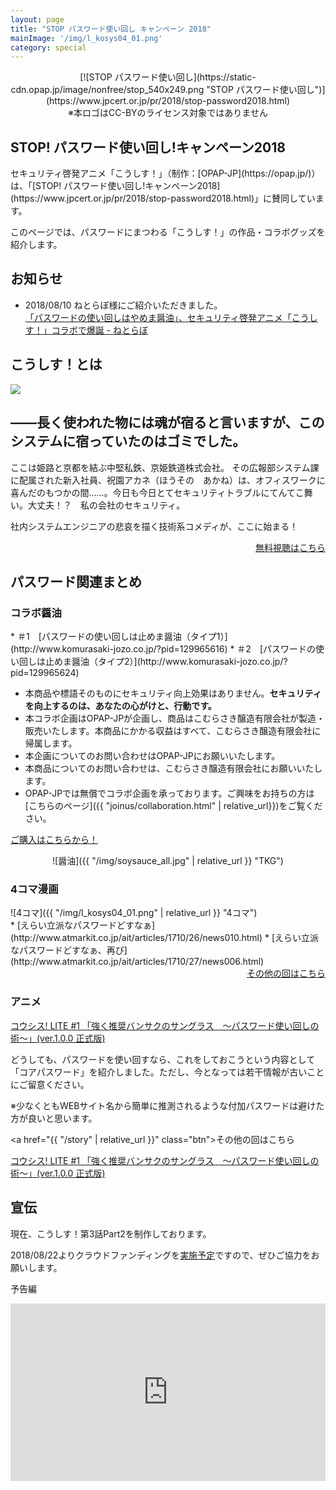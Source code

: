 ```yaml
---
layout: page
title: "STOP パスワード使い回し キャンペーン 2018"
mainImage: '/img/l_kosys04_01.png'
category: special
---
```

<div style="margin-bottom: 20px; text-align: center;" markdown="1">
[![STOP パスワード使い回し](https://static-cdn.opap.jp/image/nonfree/stop_540x249.png "STOP パスワード使い回し")](https://www.jpcert.or.jp/pr/2018/stop-password2018.html)
<div class="note">※本ロゴはCC-BYのライセンス対象ではありません</div>
</div>

<h2 class="post-title">STOP! パスワード使い回し!キャンペーン2018</h2>

<div class="slogan" markdown="1">
セキュリティ啓発アニメ「こうしす！」（制作：[OPAP-JP](https://opap.jp/)）は、「[STOP! パスワード使い回し!キャンペーン2018](https://www.jpcert.or.jp/pr/2018/stop-password2018.html)」に賛同しています。
</div>

このページでは、パスワードにまつわる「こうしす！」の作品・コラボグッズを紹介します。

## お知らせ
* 2018/08/10 ねとらぼ様にご紹介いただきました。  <br />
[「パスワードの使い回しはやめま醤油」、セキュリティ啓発アニメ「こうしす！」コラボで爆誕 - ねとらぼ](http://nlab.itmedia.co.jp/nl/articles/1808/10/news111.html)


## こうしす！とは
<div class="row">
<div markdown="1" class="col-6 textblock">
<img src="{{ site.baseurl }}/img/introduction.jpg" />
</div>
<div markdown="1" class="col-6 textblock">
<heading>
<h2 class="post-title">――長く使われた物には魂が宿ると言いますが、このシステムに宿っていたのはゴミでした。</h2>
</heading>

ここは姫路と京都を結ぶ中堅私鉄、京姫鉄道株式会社。 その広報部システム課に配属された新入社員、祝園アカネ（ほうその　あかね）は、オフィスワークに喜んだのもつかの間……。今日も今日とてセキュリティトラブルにてんてこ舞い。大丈夫！？　私の会社のセキュリティ。

社内システムエンジニアの悲哀を描く技術系コメディが、ここに始まる！
<div style="text-align: right;">
<a href="{{ "/story" | relative_url }}" class="btn"><i class="fa fa-play"></i> 無料視聴はこちら</a>
</div>
</div>
</div>


## パスワード関連まとめ

### コラボ醤油


<div class="row" markdown="1">
<div class="col-6" markdown="1">
* ＃1　[パスワードの使い回しは止めま醤油（タイプ1）](http://www.komurasaki-jozo.co.jp/?pid=129965616)
* ＃2　[パスワードの使い回しは止めま醤油（タイプ2）](http://www.komurasaki-jozo.co.jp/?pid=129965624)

<div class="note" markdown="1">

* 本商品や標語そのものにセキュリティ向上効果はありません。<strong>セキュリティを向上するのは、あなたの心がけと、行動です。</strong>
* 本コラボ企画はOPAP-JPが企画し、商品はこむらさき醸造有限会社が製造・販売いたします。本商品にかかる収益はすべて、こむらさき醸造有限会社に帰属します。
* 本企画についてのお問い合わせはOPAP-JPにお願いいたします。
* 本商品についてのお問い合わせは、こむらさき醸造有限会社にお願いいたします。
* OPAP-JPでは無償でコラボ企画を承っております。ご興味をお持ちの方は[こちらのページ]({{ "joinus/collaboration.html" | relative_url}})をご覧ください。
</div>

<a href="http://www.komurasaki-jozo.co.jp/?mode=cate&cbid=2408389&csid=0" class="btn"><i class="fa fa-shopping-cart"></i> ご購入はこちらから！</a>
</div>
<div class="col-6" markdown="1">
<div style="text-align: center;" markdown="1">
![醤油]({{ "/img/soysauce_all.jpg" | relative_url }} "TKG")
</div>
</div>
</div>

### 4コマ漫画

<div class="row" markdown="1">
<div class="col-6" markdown="1">
![4コマ]({{ "/img/l_kosys04_01.png" | relative_url }} "4コマ")
</div>
<div class="col-6" markdown="1">
* [えらい立派なパスワードどすなぁ](http://www.atmarkit.co.jp/ait/articles/1710/26/news010.html)
* [えらい立派なパスワードどすなぁ、再び](http://www.atmarkit.co.jp/ait/articles/1710/27/news006.html)


<div style="text-align: right;">
<a href="http://www.atmarkit.co.jp/ait/series/7144/" class="btn">その他の回はこちら</a>
</div>
</div>
</div>

### アニメ

<div class="row" markdown="1">
<div class="col-6" markdown="1">
<a href="http://www.nicovideo.jp/watch/1438270234">コウシス! LITE #1 「強く推奨バンサクのサングラス　～パスワード使い回しの術～」(ver.1.0.0 正式版)</a>

どうしても、パスワードを使い回すなら、これをしておこうという内容として「コアパスワード」を紹介しました。ただし、今となっては若干情報が古いことにご留意ください。

※少なくともWEBサイト名から簡単に推測されるような付加パスワードは避けた方が良いと思います。


<a href="{{ "/story" | relative_url }}" class="btn">その他の回はこちら</a>
</div>
<div class="col-6" markdown="1">
<script type="application/javascript" src="https://embed.nicovideo.jp/watch/1438270234/script?w=640&h=360"></script><noscript><a href="http://www.nicovideo.jp/watch/1438270234">コウシス! LITE #1 「強く推奨バンサクのサングラス　～パスワード使い回しの術～」(ver.1.0.0 正式版)</a></noscript>
</div>
</div>

## 宣伝

現在、こうしす！第3話Part2を制作しております。

2018/08/22よりクラウドファンディングを[実施予定](https://readyfor.jp/projects/kosys-ep03-part2-2)ですので、ぜひご協力をお願いします。

予告編
<div style="width: 100%; height: 0; padding-bottom: 56.25%; position: relative;">
<iframe style="width: 100%; height: 100%; position: absolute;" src="https://www.youtube.com/embed/vYIq8O41SeY" frameborder="0" allow="autoplay; encrypted-media" allowfullscreen></iframe>
</div>
